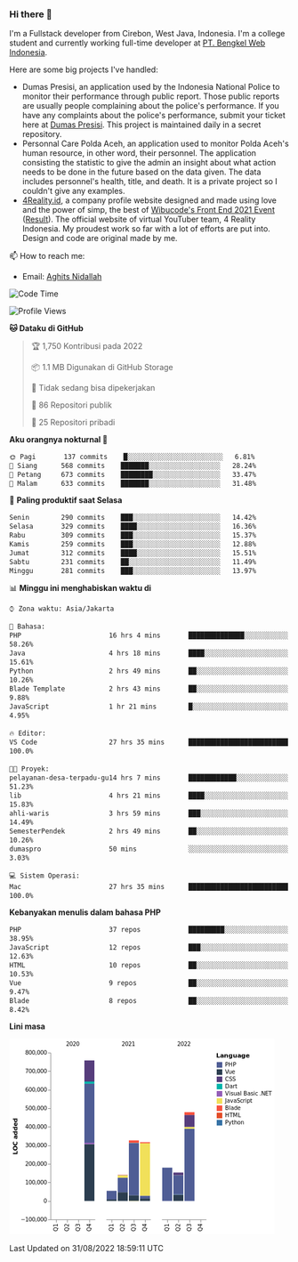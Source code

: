 ### Hi there 👋
I'm a Fullstack developer from Cirebon, West Java, Indonesia. I'm a college student and currently working full-time developer at [PT. Bengkel Web Indonesia](https://github.com/PT-Bengkel-Web-Indonesia).

Here are some big projects I've handled:
- Dumas Presisi, an application used by the Indonesia National Police to monitor their performance through public report. Those public reports are usually people complaining about the police's performance. If you have any complaints about the police's performance, submit your ticket here at [Dumas Presisi](https://dumaspresisi.polri.go.id/dumaspro). This project is maintained daily in a secret repository.
- Personnal Care Polda Aceh, an application used to monitor Polda Aceh's human resource, in other word, their personnel. The application consisting the statistic to give the admin an insight about what action needs to be done in the future based on the data given. The data includes personnel's health, title, and death. It is a private project so I couldn't give any examples.
- [4Reality.id](https://4reality.id), a company profile website designed and made using love and the power of simp, the best of [Wibucode's Front End 2021 Event](https://github.com/wibucode02/submision-event-frontend-2021) ([Result](https://github.com/wibucode02/top-5-pemenang-event-front-end-wibucode-2021)). The official website of virtual YouTuber team, 4 Reality Indonesia. My proudest work so far with a lot of efforts are put into. Design and code are original made by me.

📫 How to reach me:
- Email: [Aghits Nidallah](mailto:yourlovelydev@gmail.com)

<!--START_SECTION:waka-->
![Code Time](http://img.shields.io/badge/Code%20Time-1%2C654%20hrs%2014%20mins-blue)

![Profile Views](http://img.shields.io/badge/Profil%20dilihat-4-blue)

**🐱 Dataku di GitHub** 

> 🏆 1,750 Kontribusi pada 2022
 > 
> 📦 1.1 MB Digunakan di GitHub Storage 
 > 
> 🚫 Tidak sedang bisa dipekerjakan
 > 
> 📜 86 Repositori publik 
 > 
> 🔑 25 Repositori pribadi  
 > 
**Aku orangnya nokturnal 🦉** 

```text
🌞 Pagi       137 commits    █░░░░░░░░░░░░░░░░░░░░░░░░   6.81% 
🌆 Siang      568 commits    ███████░░░░░░░░░░░░░░░░░░   28.24% 
🌃 Petang     673 commits    ████████░░░░░░░░░░░░░░░░░   33.47% 
🌙 Malam      633 commits    ███████░░░░░░░░░░░░░░░░░░   31.48%

```
📅 **Paling produktif saat Selasa** 

```text
Senin        290 commits    ███░░░░░░░░░░░░░░░░░░░░░░   14.42% 
Selasa       329 commits    ████░░░░░░░░░░░░░░░░░░░░░   16.36% 
Rabu         309 commits    ███░░░░░░░░░░░░░░░░░░░░░░   15.37% 
Kamis        259 commits    ███░░░░░░░░░░░░░░░░░░░░░░   12.88% 
Jumat        312 commits    ████░░░░░░░░░░░░░░░░░░░░░   15.51% 
Sabtu        231 commits    ██░░░░░░░░░░░░░░░░░░░░░░░   11.49% 
Minggu       281 commits    ███░░░░░░░░░░░░░░░░░░░░░░   13.97%

```


📊 **Minggu ini menghabiskan waktu di** 

```text
⌚︎ Zona waktu: Asia/Jakarta

💬 Bahasa: 
PHP                      16 hrs 4 mins       ██████████████░░░░░░░░░░░   58.26% 
Java                     4 hrs 18 mins       ████░░░░░░░░░░░░░░░░░░░░░   15.61% 
Python                   2 hrs 49 mins       ██░░░░░░░░░░░░░░░░░░░░░░░   10.26% 
Blade Template           2 hrs 43 mins       ██░░░░░░░░░░░░░░░░░░░░░░░   9.88% 
JavaScript               1 hr 21 mins        █░░░░░░░░░░░░░░░░░░░░░░░░   4.95%

🔥 Editor: 
VS Code                  27 hrs 35 mins      █████████████████████████   100.0%

🐱‍💻 Proyek: 
pelayanan-desa-terpadu-gu14 hrs 7 mins       ████████████░░░░░░░░░░░░░   51.23% 
lib                      4 hrs 21 mins       ████░░░░░░░░░░░░░░░░░░░░░   15.83% 
ahli-waris               3 hrs 59 mins       ███░░░░░░░░░░░░░░░░░░░░░░   14.49% 
SemesterPendek           2 hrs 49 mins       ██░░░░░░░░░░░░░░░░░░░░░░░   10.26% 
dumaspro                 50 mins             ░░░░░░░░░░░░░░░░░░░░░░░░░   3.03%

💻 Sistem Operasi: 
Mac                      27 hrs 35 mins      █████████████████████████   100.0%

```

**Kebanyakan menulis dalam bahasa PHP** 

```text
PHP                      37 repos            █████████░░░░░░░░░░░░░░░░   38.95% 
JavaScript               12 repos            ███░░░░░░░░░░░░░░░░░░░░░░   12.63% 
HTML                     10 repos            ██░░░░░░░░░░░░░░░░░░░░░░░   10.53% 
Vue                      9 repos             ██░░░░░░░░░░░░░░░░░░░░░░░   9.47% 
Blade                    8 repos             ██░░░░░░░░░░░░░░░░░░░░░░░   8.42%

```


**Lini masa**

![Chart not found](https://raw.githubusercontent.com/NikarashiHatsu/NikarashiHatsu/master/charts/bar_graph.png) 


 Last Updated on 31/08/2022 18:59:11 UTC
<!--END_SECTION:waka-->
